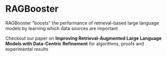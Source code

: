 # RAGBooster

RAGBooster "boosts" the performance of retrieval-based large language models by learning which data sources are important 

Checkout our paper on __Improving Retrieval-Augmented Large Language Models with Data-Centric Refinement__ for algorithms, proofs and experimental results
